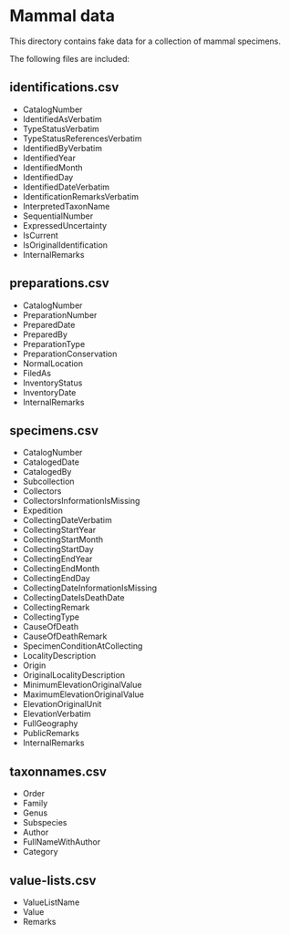 Mammal data
====================

This directory contains fake data for a collection of mammal specimens.

The following files are included:


identifications.csv
----------------------------
* CatalogNumber
* IdentifiedAsVerbatim
* TypeStatusVerbatim
* TypeStatusReferencesVerbatim
* IdentifiedByVerbatim
* IdentifiedYear
* IdentifiedMonth
* IdentifiedDay
* IdentifiedDateVerbatim
* IdentificationRemarksVerbatim
* InterpretedTaxonName
* SequentialNumber
* ExpressedUncertainty
* IsCurrent
* IsOriginalIdentification
* InternalRemarks


preparations.csv
----------------
* CatalogNumber
* PreparationNumber
* PreparedDate
* PreparedBy
* PreparationType
* PreparationConservation
* NormalLocation
* FiledAs
* InventoryStatus
* InventoryDate
* InternalRemarks


specimens.csv
-------------
* CatalogNumber
* CatalogedDate
* CatalogedBy
* Subcollection
* Collectors
* CollectorsInformationIsMissing
* Expedition
* CollectingDateVerbatim
* CollectingStartYear
* CollectingStartMonth
* CollectingStartDay
* CollectingEndYear
* CollectingEndMonth
* CollectingEndDay
* CollectingDateInformationIsMissing
* CollectingDateIsDeathDate
* CollectingRemark
* CollectingType
* CauseOfDeath
* CauseOfDeathRemark
* SpecimenConditionAtCollecting
* LocalityDescription
* Origin
* OriginalLocalityDescription
* MinimumElevationOriginalValue
* MaximumElevationOriginalValue
* ElevationOriginalUnit
* ElevationVerbatim
* FullGeography
* PublicRemarks
* InternalRemarks


taxonnames.csv
--------------
* Order
* Family
* Genus
* Subspecies
* Author
* FullNameWithAuthor
* Category


value-lists.csv
---------------
* ValueListName
* Value
* Remarks


